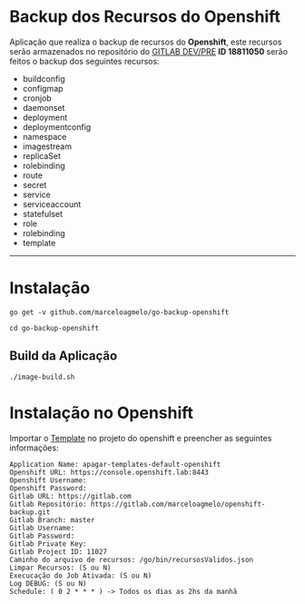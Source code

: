 # Backup dos Recursos do Openshift

Aplicação que realiza o backup de recursos do **Openshift**, este recursos serão armazenados no repositório do [GITLAB DEV/PRE](https://gitlab.com/marceloagmelo/openshift-backup.git) **ID 18811050** serão feitos o backup dos seguintes recursos:

- buildconfig
- configmap
- cronjob
- daemonset
- deployment
- deploymentconfig
- namespace
- imagestream
- replicaSet
- rolebinding
- route
- secret
- service
- serviceaccount
- statefulset
- role
- rolebinding
- template

----

# Instalação

```
go get -v github.com/marceloagmelo/go-backup-openshift
```
```
cd go-backup-openshift
```

## Build da Aplicação

```
./image-build.sh
```

# Instalação no Openshift


Importar o [Template](https://github.com/marceloagmelo/go-backup-openshift/blob/master/openshift/template/go-backup-openshift-template.json) no projeto do openshift e preencher as seguintes informações:

```
Application Name: apagar-templates-default-openshift
Openshift URL: https://console.openshift.lab:8443
Openshift Username: 
Openshift Password:
Gitlab URL: https://gitlab.com
Gitlab Repositório: https://gitlab.com/marceloagmelo/openshift-backup.git
Gitlab Branch: master
Gitlab Username: 
Gitlab Password:
Gitlab Private Key:
Gitlab Project ID: 11027
Caminho do arquivo de recursos: /go/bin/recursosValidos.json
Limpar Recursos: (S ou N)
Execucação do Job Ativada: (S ou N)
Log DEBUG: (S ou N)
Schedule: ( 0 2 * * * ) -> Todos os dias as 2hs da manhã
```
